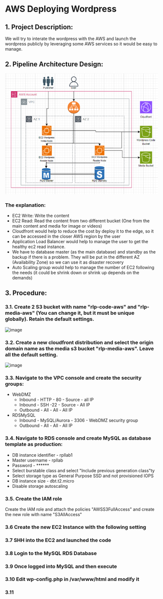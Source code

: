 # AWS Deploying Wordpress

## 1. Project Description:
We will try to interate the wordpress with the AWS and launch the wordpress publicly by leveraging some AWS services so it would be easy to manage.

## 2. Pipeline Architecture Design:
![Pipeline Architecture](image/aws-pipeline.png)

### The explanation:
   - EC2 Write: Write the content
   - EC2 Read: Read the content from two different bucket (One from the main content and media for image or videos)
   - Cloudfront would help to reduce the cost by deploy it to the edge, so it can be accessed in the closer AWS region by the user
   - Application Load Balancer would help to manage the user to get the healthy ec2 read instance.
   - We have to database master (as the main database) and standby as the backup if there is a problem. They will be put in the different AZ (Availability Zone) so we can use it as disaster recovery
   - Auto Scaling group would help to manage the number of EC2 following the needs (it could be shrink down or shrink up depends on the demands)

## 3. Procedure:
### 3.1. Create 2 S3 bucket with name "rlp-code-aws" and "rlp-media-aws" (You can change it, but it must be unique globally). Retain the default settings.

<img width="825" alt="image" src="https://github.com/Irf4n-Muhammad/AWS-Deploying-Wordpresss/assets/121205860/510b6617-2665-4956-96c1-0d4d982c8226">

### 3.2. Create a new cloudfront distribution and select the origin domain name as the media s3 bucket "rlp-media-aws". Leave all the default setting.

<img width="853" alt="image" src="https://github.com/Irf4n-Muhammad/AWS-Deploying-Wordpresss/assets/121205860/d7e67bd7-c516-412d-a928-5f51b263df30">

### 3.3. Navigate to the VPC console and create the security groups:
   - WebDMZ
     -  Inbound - HTTP - 80 - Source - all IP
     -  Inbound - SSH -22 - Source - All IP
     -  Outbound - All - All - All IP
   - RDSMySQL
     - Inbound - MySQL/Aurora - 3306 - WebDMZ security group
     - Outbound - All - All - All IP
### 3.4. Navigate to RDS console and create MySQL as database template as production:
   - DB instance identifier - rpllab1
   - Master username - rpllab
   - Password - ******
   - Select burstable class and select "Include previous generation class"ty
   - Select storage type as General Purpose SSD and not provisioned IOPS
   - DB instance size - dbt.t2.micro
   - Disable storage autoscaling
### 3.5. Create the IAM role
   Create the IAM role and attach the policies "AWSS3FullAccess" and create the new role with name "S3AllAccess"
### 3.6 Create the new EC2 Instance with the following setting

### 3.7 SHH into the EC2 and launched the code

### 3.8 Login to the MySQL RDS Database

### 3.9 Once logged into MySQL and then execute

### 3.10 Edit wp-config.php in /var/www/html and modify it

### 3.11

